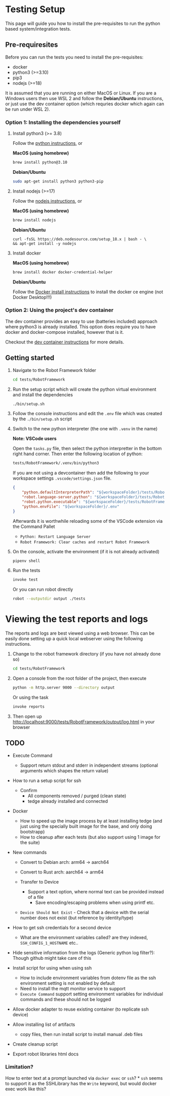 # Testing Setup

This page will guide you how to install the pre-requisites to run the python based system/integration tests.

## Pre-requiresites

Before you can run the tests you need to install the pre-requisites:

* docker
* python3 (>=3.10)
* pip3
* nodejs (>=18)

It is assumed that you are running on either MacOS or Linux. If you are a Windows users then use WSL 2 and follow the **Debian/Ubuntu** instructions, or just use the dev container option (which requries docker which again can be run under WSL 2).

### Option 1: Installing the dependencies yourself

1. Install python3 (>= 3.8)
    
    Follow the [python instructions](https://www.python.org/downloads/), or

    **MacOS (using homebrew)**

    ```sh
    brew install python@3.10
    ```

    **Debian/Ubuntu**

    ```sh
    sudo apt-get install python3 python3-pip
    ```

2. Install nodejs (>=17)

    Follow the [nodejs instructions](https://nodejs.org/en/), or

    **MacOS (using homebrew)**

    ```sh
    brew install nodejs
    ```

    **Debian/Ubuntu**

    ```
    curl -fsSL https://deb.nodesource.com/setup_18.x | bash - \
    && apt-get install -y nodejs
    ```

3. Install docker

    **MacOS (using homebrew)**

    ```sh
    brew install docker docker-credential-helper
    ```

    **Debian/Ubuntu**

    Follow the [Docker install instructions](https://docs.docker.com/engine/install/ubuntu/) to install the docker ce engine (not Docker Desktop!!!)

### Option 2: Using the project's dev container

The dev container provides an easy to use (batteries included) approach where python3 is already installed. This option does require you to have docker and docker-compose installed, however that is it.

Checkout the [dev container instructions](./docs/DEV_CONTAINER.md) for more details.

## Getting started

1. Navigate to the Robot Framework folder

    ```sh
    cd tests/RobotFramework
    ```

2. Run the setup script which will create the python virtual environment and install the dependencies

    ```sh
    ./bin/setup.sh
    ```

3. Follow the console instructions and edit the `.env` file which was created by the `./bin/setup.sh` script

4. Switch to the new python interpreter (the one with `.venv` in the name)

    **Note: VSCode users**
    
    Open the `tasks.py` file, then select the python interpretter in the bottom right hand corner. Then enter the following location of python:

    ```sh
    tests/RobotFramework/.venv/bin/python3
    ```

    If you are not using a devcontainer then add the following to your workspace settings `.vscode/settings.json` file.

    ```json
    {
        "python.defaultInterpreterPath": "${workspaceFolder}/tests/RobotFramework/.venv/bin/python3",
        "robot.language-server.python": "${workspaceFolder}/tests/RobotFramework/.venv/bin/python3",
        "robot.python.executable": "${workspaceFolder}/tests/RobotFramework/.venv/bin/python3",
        "python.envFile": "${workspaceFolder}/.env"
    }
    ```

    Afterwards it is worthwhile reloading some of the VSCode extension via the Command Pallet

    * `Python: Restart Language Server`
    * `Robot Framework: Clear caches and restart Robot Framework`

5. On the console, activate the environment (if it is not already activated)

    ```sh
    pipenv shell
    ```

6. Run the tests

    ```sh
    invoke test
    ```

    Or you can run robot directly

    ```sh
    robot --outputdir output ./tests
    ```

# Viewing the test reports and logs

The reports and logs are best viewed using a web browser. This can be easily done setting up a quick local webserver using the following instructions.

1. Change to the robot framework directory (if you have not already done so)

    ```sh
    cd tests/RobotFramework
    ```

2. Open a console from the root folder of the project, then execute

    ```sh
    python -m http.server 9000 --directory output
    ```

    Or using the task

    ```sh
    invoke reports
    ```

3. Then open up [http://localhost:9000/tests/RobotFramework/output/log.html](http://localhost:9000/tests/RobotFramework/output/log.html) in your browser

## TODO

* Execute Command
    * Support return stdout and stderr in independent streams (optional arguments which shapes the return value)

* How to run a setup script for ssh
    * Confirm
        * All components removed / purged (clean state)
        * tedge already installed and connected

* Docker
    * How to speed up the image process by at least installing tedge (and just using the specially built image for the base, and only doing bootstrapp)
    * How to cleanup after each tests (but also support using 1 image for the suite)

* New commands
    * Convert to Debian arch: arm64 -> aarch64
    * Convert to Rust arch: aarch64 -> arm64
    * Transfer to Device
        * Support a text option, where normal text can be provided instead of a file
            - Save encoding/escaping problems when using printf etc.
    
    * `Device Should Not Exist` - Check that a device with the serial number does not exist (but reference by identity/type)

* How to get ssh credentials for a second device
    * What are the environment variables called? are they indexed, `SSH_CONFIG_1_HOSTNAME` etc..

* Hide sensitive information from the logs (Generic python log filter?): Though github might take care of this

* Install script for using when using ssh
    * How to include environment variables from dotenv file as the ssh environment setting is not enabled by default
    * Need to install the mqtt monitor service to support
    * `Execute Command` support setting environment variables for individual commands and these should not be logged

* Allow docker adapter to reuse existing container (to replicate ssh device)

* Allow installing list of artifacts
    * copy files, then run install script to install manual .deb files

* Create cleanup script

* Export robot libraries html docs

### Limitation?

How to enter text at a prompt launched via `docker exec` or `ssh`?
    * `ssh` seems to support it as the SSHLibrary has the `Write` keyword, but would docker exec work like this?
